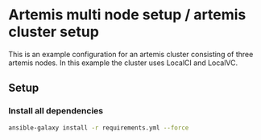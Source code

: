 # Artemis multi node setup / artemis cluster setup

This is an example configuration for an artemis cluster consisting of three artemis nodes. In this example the cluster uses LocalCI and LocalVC.

## Setup

### Install all dependencies

```bash
ansible-galaxy install -r requirements.yml --force
